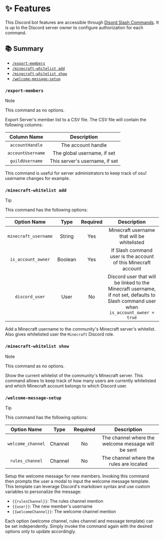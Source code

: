 # ✨ Features <!-- omit in toc -->

This Discord bot features are accessible through [Disord Slash Commands](https://support-apps.discord.com/hc/en-us/articles/26501837786775-Slash-Commands-FAQ). It is up to the Discord server owner to configure authorization for each command.

## 📚 Summary <!-- omit in toc -->

- [`/export-members`](#export-members)
- [`/minecraft-whitelist add`](#minecraft-whitelist-add)
- [`/minecraft-whitelist show`](#minecraft-whitelist-show)
- [`/welcome-message-setup`](#welcome-message-setup)

### `/export-members`

> [!NOTE]
>
> This command as no options.

Export Server's member list to a CSV file. The CSV file will contain the following columns:

|    Column Name    |          Description           |
| :---------------: | :----------------------------: |
|  `accountHandle`  |       The account handle       |
| `accountUsername` |  The global username, if set   |
|  `guildUsername`  | This server's username, if set |

This command is useful for server administrators to keep track of osu! username changes for example.

### `/minecraft-whitelist add`

> [!TIP]
>
> This command has the following options:
>
> |     Option Name      |  Type   | Required |                                                              Description                                                              |
> | :------------------: | :-----: | :------: | :-----------------------------------------------------------------------------------------------------------------------------------: |
> | `minecraft_username` | String  |   Yes    |                                              Minecraft username that will be whitelisted                                              |
> |  `is_account_owner`  | Boolean |   Yes    |                                    If Slash command user is the account of this Minecraft account                                     |
> |    `discord_user`    |  User   |    No    | Discord user that will be linked to the Minecraft username, if not set, defaults to Slash command user when `is_account_owner = true` |

Add a Minecraft username to the community's Minecraft server's whitelist. Also gives whitelisted user the `Minecraft` Discord role.

### `/minecraft-whitelist show`

> [!NOTE]
>
> This command as no options.

Show the current whitelist of the community's Minecraft server. This command allows to keep track of how many users are currently whitelisted and which Minecraft account belongs to which Discord user.

### `/welcome-message-setup`

> [!TIP]
>
> This command has the following options:
>
> |    Option Name    |  Type   | Required |                    Description                     |
> | :---------------: | :-----: | :------: | :------------------------------------------------: |
> | `welcome_channel` | Channel |    No    | The channel where the welcome message will be sent |
> |  `rules_channel`  | Channel |    No    |      The channel where the rules are located       |

Setup the welcome message for new members. Invoking this command then prompts the user a modal to input the welcome message template. This template can leverage Discord's markdown syntax and use custom variables to personalize the message:

- `{{rulesChannel}}`: The rules channel mention
- `{{user}}`: The new member's username
- `{{welcomeChannel}}`: The welcome channel mention

Each option (welcome channel, rules channel and message template) can be set independently. Simply invoke the command again with the desired options only to update accordingly.
